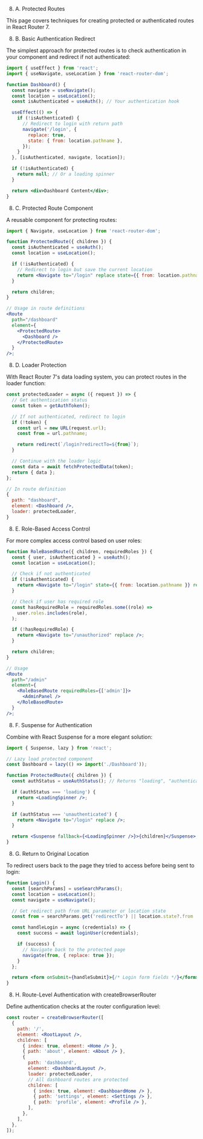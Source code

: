8. A. Protected Routes

This page covers techniques for creating protected or authenticated routes in React Router 7.

8. B. Basic Authentication Redirect

The simplest approach for protected routes is to check authentication in your component and redirect if not authenticated:

```jsx
import { useEffect } from 'react';
import { useNavigate, useLocation } from 'react-router-dom';

function Dashboard() {
  const navigate = useNavigate();
  const location = useLocation();
  const isAuthenticated = useAuth(); // Your authentication hook

  useEffect(() => {
    if (!isAuthenticated) {
      // Redirect to login with return path
      navigate('/login', {
        replace: true,
        state: { from: location.pathname },
      });
    }
  }, [isAuthenticated, navigate, location]);

  if (!isAuthenticated) {
    return null; // Or a loading spinner
  }

  return <div>Dashboard Content</div>;
}
```

8. C. Protected Route Component

A reusable component for protecting routes:

```jsx
import { Navigate, useLocation } from 'react-router-dom';

function ProtectedRoute({ children }) {
  const isAuthenticated = useAuth();
  const location = useLocation();

  if (!isAuthenticated) {
    // Redirect to login but save the current location
    return <Navigate to="/login" replace state={{ from: location.pathname }} />;
  }

  return children;
}

// Usage in route definitions
<Route
  path="/dashboard"
  element={
    <ProtectedRoute>
      <Dashboard />
    </ProtectedRoute>
  }
/>;
```

8. D. Loader Protection

With React Router 7's data loading system, you can protect routes in the loader function:

```jsx
const protectedLoader = async ({ request }) => {
  // Get authentication status
  const token = getAuthToken();

  // If not authenticated, redirect to login
  if (!token) {
    const url = new URL(request.url);
    const from = url.pathname;

    return redirect(`/login?redirectTo=${from}`);
  }

  // Continue with the loader logic
  const data = await fetchProtectedData(token);
  return { data };
};

// In route definition
{
  path: "dashboard",
  element: <Dashboard />,
  loader: protectedLoader,
}
```

8. E. Role-Based Access Control

For more complex access control based on user roles:

```jsx
function RoleBasedRoute({ children, requiredRoles }) {
  const { user, isAuthenticated } = useAuth();
  const location = useLocation();

  // Check if not authenticated
  if (!isAuthenticated) {
    return <Navigate to="/login" state={{ from: location.pathname }} replace />;
  }

  // Check if user has required role
  const hasRequiredRole = requiredRoles.some((role) =>
    user.roles.includes(role),
  );

  if (!hasRequiredRole) {
    return <Navigate to="/unauthorized" replace />;
  }

  return children;
}

// Usage
<Route
  path="/admin"
  element={
    <RoleBasedRoute requiredRoles={['admin']}>
      <AdminPanel />
    </RoleBasedRoute>
  }
/>;
```

8. F. Suspense for Authentication

Combine with React Suspense for a more elegant solution:

```jsx
import { Suspense, lazy } from 'react';

// Lazy load protected component
const Dashboard = lazy(() => import('./Dashboard'));

function ProtectedRoute({ children }) {
  const authStatus = useAuthStatus(); // Returns "loading", "authenticated", or "unauthenticated"

  if (authStatus === 'loading') {
    return <LoadingSpinner />;
  }

  if (authStatus === 'unauthenticated') {
    return <Navigate to="/login" replace />;
  }

  return <Suspense fallback={<LoadingSpinner />}>{children}</Suspense>;
}
```

8. G. Return to Original Location

To redirect users back to the page they tried to access before being sent to login:

```jsx
function Login() {
  const [searchParams] = useSearchParams();
  const location = useLocation();
  const navigate = useNavigate();

  // Get redirect path from URL parameter or location state
  const from = searchParams.get('redirectTo') || location.state?.from || '/';

  const handleLogin = async (credentials) => {
    const success = await loginUser(credentials);

    if (success) {
      // Navigate back to the protected page
      navigate(from, { replace: true });
    }
  };

  return <form onSubmit={handleSubmit}>{/* Login form fields */}</form>;
}
```

8. H. Route-Level Authentication with createBrowserRouter

Define authentication checks at the router configuration level:

```jsx
const router = createBrowserRouter([
  {
    path: '/',
    element: <RootLayout />,
    children: [
      { index: true, element: <Home /> },
      { path: 'about', element: <About /> },
      {
        path: 'dashboard',
        element: <DashboardLayout />,
        loader: protectedLoader,
        // All dashboard routes are protected
        children: [
          { index: true, element: <DashboardHome /> },
          { path: 'settings', element: <Settings /> },
          { path: 'profile', element: <Profile /> },
        ],
      },
    ],
  },
]);
```
